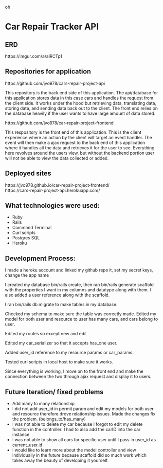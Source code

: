 oh
<h1>Car Repair Tracker API</h1>

<h2>ERD</h2>
https://imgur.com/a/alRCTp1

<h2>Repositories for application</h2>
https://github.com/jvo978/cars-repair-project-api
<p>This repository is the back end side of this application. The api/database for this application stores data in this case cars and handles the request from the client side. It works under the hood but retrieving data, translating data, storing data, and sending data back out to the client. The front end relies on the database heavily if the user wants to have large amount of data stored.</p>
https://github.com/jvo978/car-repair-project-frontend
<p>This respository is the front end of this application. This is the client experience where an action by the client will target an event handler. The event will then make a ajax request to the back end of this application where it handles all the data and retrieves it for the user to see. Everything here revolves around the users view, but without the backend portion user will not be able to view the data collected or added.</p>

<h2>Deployed sites</h2>
https://jvo978.github.io/car-repair-project-frontend/ <br />
https://cars-repair-project-api.herokuapp.com/

<h2>What technologies were used:</h2>

<ul>
<li>Ruby</li>
<li>Rails</li>
<li>Command Terminal</li>
<li>Curl scripts</li>
<li>Postgres SQL</li>
<li>Heroku</li>
</ul>

<h2>Development Process:</h2>
<p>I made a heroku account and linked my github repo it, set my secret keys, change the app name</p>
<p>I created my database bin/rails create, then ran bin/rails generate scaffold with the properties I want in my columns and datatype along with them. I also added a user reference along with the scaffold.</p>
<p>I ran bin/rails db:migrate to make tables in my database.</p>
<p>Checked my schema to make sure the table was correctly made. Edited my model for both user and resource to user has many cars, and cars belong to user.</p>
<p>Edited my routes so except new and edit</p>
<p>Edited my car_serializer so that it accepts has_one user.</p>
<p>Added user_id reference to my resource params or car_params.</p>
<p>Tested curl scripts in local host to make sure it works.</p>
<p>Since everything is working, I move on to the front end and make the connection between the two through ajax request and display it to users.</p>

<h2>Future Iteration/ fixed problems</h2>
<ul>
<li>Add many to many relationship</li>
<li>I did not add user_id in permit param and edit my models for both user and resource therefore drove relationship issues. Made the changes fix the problem. (belongs_to/has_many)</li>
<li>I was not able to delete my car because I forgot to edit my delete function in the controller. I had to also add the carID into the car instance</li>
<li>I was not able to show all cars for specific user until I pass in user_id as current_user.id</li>
<li>I would like to learn more about the model controller and view individually in the future because scaffold did so much work which takes away the beauty of developing it yourself.</li>
</ul>
